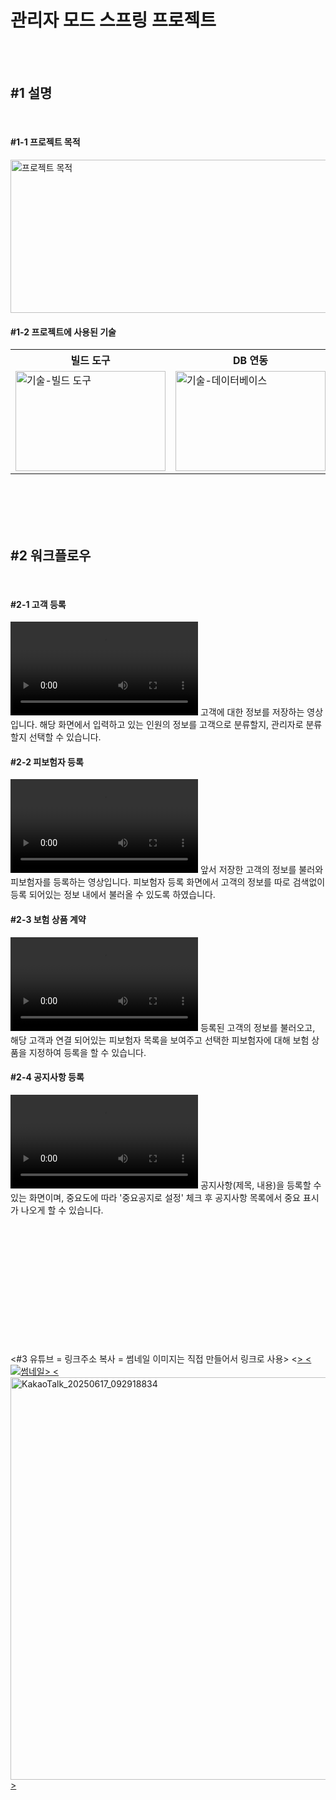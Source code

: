 <h1>관리자 모드 스프링 프로젝트</h1>
<Java + Spring Lagacy + Oracle>
    
<br><br>

<h2>#1 설명</h2>
<br>
<h4>#1-1 프로젝트 목적</h4>
<img src="https://github.com/user-attachments/assets/5d9e6bd0-5b31-4e0b-a72d-f816eeacc6e9" width="665" height="245" alt="프로젝트 목적" />

<h4>#1-2 프로젝트에 사용된 기술</h4>

<table>
    <tr>
        <th>빌드 도구</th>
        <th>DB 연동</th>
        <th>프론트 엔드</th>
        <th>백 엔드</th>
    </tr>
    <tr>
        <td width="300"><img src="https://github.com/user-attachments/assets/6e05b928-a08a-40a1-b430-0806a0441746" alt="기술-빌드 도구" width="240" height="160" /></td>
        <td><img src="https://github.com/user-attachments/assets/df4ca761-d502-44a0-a525-ebb9f80b0eaa" alt="기술-데이터베이스" width="240" height="160" /></td>
        <td><img src="https://github.com/user-attachments/assets/c7e5f144-d144-450c-a88b-d463c37728d4" alt="기술-프론트" width="240" height="160" /></td>
        <td><img src="https://github.com/user-attachments/assets/78d068b5-3d82-4e6f-814b-ca1ab2694717" alt="기술-백" width="240" height="160" /></td>
    </tr>
</table>
    
<br><br>
<br><br>

<h2>#2 워크플로우</h2>
<br>
<h4>#2-1 고객 등록</h4>
    <video src="https://github.com/user-attachments/assets/04ecce33-4087-4f45-a15b-165b06e117dc" control width:"600"></video>
    고객에 대한 정보를 저장하는 영상입니다.
    해당 화면에서 입력하고 있는 인원의 정보를 고객으로 분류할지, 관리자로 분류할지 선택할 수 있습니다.
    <br>
<h4>#2-2 피보험자 등록</h4>
    <video src="https://github.com/user-attachments/assets/447db325-138c-49a2-8fdc-79c8b735b4aa" control width:"600"></video>
    앞서 저장한 고객의 정보를 불러와 피보험자를 등록하는 영상입니다.
    피보험자 등록 화면에서 고객의 정보를 따로 검색없이 등록 되어있는 정보 내에서 불러올 수 있도록 하였습니다.
    <br>
<h4>#2-3 보험 상품 계약</h4>
    <video src="https://github.com/user-attachments/assets/e523befa-3e8a-48d2-8b71-cfff95620060" control width:"600"></video>
    등록된 고객의 정보를 불러오고, 해당 고객과 연결 되어있는 피보험자 목록을 보여주고 선택한 피보험자에 대해 보험 상품을 지정하여 등록을 할 수 있습니다.
    <br>
<h4>#2-4 공지사항 등록</h4>
    <video src="https://github.com/user-attachments/assets/e35596a6-f665-48df-862a-fdc0b8bfaaa7" control width:"600"></video>
    공지사항(제목, 내용)을 등록할 수 있는 화면이며, 중요도에 따라 '중요공지로 설정' 체크 후 공지사항 목록에서 중요 표시가 나오게 할 수 있습니다.






<br><br><br><br><br><br><br><br><br><br><br><br>
<#3 유튜브 = 링크주소 복사 = 썸네일 이미지는 직접 만들어서 링크로 사용>
<<a href ="https://www.youtube.com/watch?v=CQtrGGC_dko">>
  <<img src="#" alt="썸네일" />>
<<img width="981" height="644" alt="KakaoTalk_20250617_092918834" src="https://github.com/user-attachments/assets/41f69709-6d64-449f-b6c5-61c9264436d3" />>
